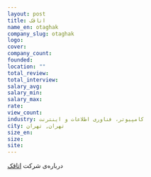 ```yaml
---
layout: post
title: اتاقک
name_en: otaghak
company_slug: otaghak
logo: 
cover: 
company_count:
founded:
location: ""
total_review: 
total_interview: 
salary_avg: 
salary_min: 
salary_max: 
rate: 
view_count: 
industry: کامپیوتر، فناوری اطلاعات و اینترنت
city: تهران, تهران
size_en: 
size: 
site: 
---
```


درباره‌ی شرکت <a href="https://www.otaghak.com/">اتاقک</a> 
